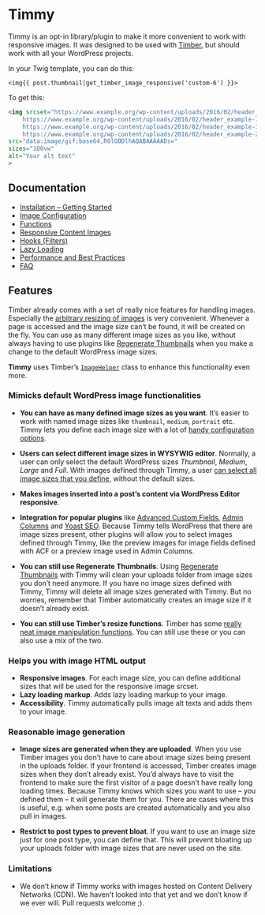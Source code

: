 # Timmy

Timmy is an opt-in library/plugin to make it more convenient to work with responsive images. It was designed to be used with [Timber](http://upstatement.com/timber/), but should work with all your WordPress projects.

In your Twig template, you can do this:

```twig
<img{{ post.thumbnail|get_timber_image_responsive('custom-6') }}>
```

To get this:

```html
<img srcset="https://www.example.org/wp-content/uploads/2016/02/header_example-480x206-c-default.jpg 480w,
    https://www.example.org/wp-content/uploads/2016/02/header_example-768x329-c-default.jpg 768w,
    https://www.example.org/wp-content/uploads/2016/02/header_example-1400x600-c-default.jpg 1400w,
    https://www.example.org/wp-content/uploads/2016/02/header_example-2800x1200-c-default.jpg 2800w"
src="data:image/gif;base64,R0lGODlhAQABAAAAADs="
sizes="100vw"
alt="Your alt text"
>
```

## Documentation

- [Installation – Getting Started](./docs/installation.md)
- [Image Configuration](./docs/image-configuration.md)
- [Functions](./docs/functions.md)
- [Responsive Content Images](./docs/responsive-content-images.md)
- [Hooks (Filters)](./docs/hooks.md)
- [Lazy Loading](./docs/lazy-loading.md)
- [Performance and Best Practices](./docs/best-practices.md)
- [FAQ](./docs/faq.md)

## Features

Timber already comes with a set of really nice features for handling images. Especially the [arbitrary resizing of images](https://timber.github.io/docs/guides/cookbook-images/#arbitrary-resizing-of-images) is very convenient. Whenever a page is accessed and the image size can’t be found, it will be created on the fly. You can use as many different image sizes as you like, without always having to use plugins like [Regenerate Thumbnails](https://wordpress.org/plugins/regenerate-thumbnails/) when you make a change to the default WordPress image sizes.

**Timmy** uses Timber’s [`ImageHelper`](https://timber.github.io/docs/reference/timber-imagehelper/) class to enhance this functionality even more.

### Mimicks default WordPress image functionalities

* **You can have as many defined image sizes as you want**. It’s easier to work with named image sizes like `thumbnail`, `medium`, `portrait` etc. Timmy lets you define each image size with a lot of [handy configuration options](./docs/image-configuration.md).

* **Users can select different image sizes in WYSYWIG editor**. Normally, a user can only select the default WordPress sizes *Thumbnail*, *Medium*, *Large* and *Full*. With images defined through Timmy, a user [can select all image sizes that you define](https://cloud.githubusercontent.com/assets/2084481/13374936/bfb58ec2-dd92-11e5-9e05-cc22fe4f0f88.png), without the default sizes.

* **Makes images inserted into a post’s content via WordPress Editor responsive**.

* **Integration for popular plugins** like [Advanced Custom Fields](https://www.advancedcustomfields.com/), [Admin Columns](https://www.admincolumns.com/) and [Yoast SEO](https://yoast.com/wordpress/plugins/seo/). Because Timmy tells WordPress that there are image sizes present, other plugins will allow you to select images defined through Timmy, like the preview images for image fields defined with ACF or a preview image used in Admin Columns.

* **You can still use Regenerate Thumbnails**. Using [Regenerate Thumbnails](https://wordpress.org/plugins/regenerate-thumbnails/) with Timmy will clean your uploads folder from image sizes you don’t need anymore. If you have no image sizes defined with Timmy, Timmy will delete all image sizes generated with Timmy. But no worries, remember that Timber automatically creates an image size if it doesn’t already exist.

* **You can still use Timber’s resize functions**. Timber has some [really neat image manipulation functions](https://timber.github.io/docs/guides/cookbook-images/). You can still use these or you can also use a mix of the two.

### Helps you with image HTML output

* **Responsive images**. For each image size, you can define additional sizes that will be used for the responsive image srcset.
* **Lazy loading markup**. Adds lazy loading markup to your image.
* **Accessibility**. Timmy automatically pulls image alt texts and adds them to your image.

### Reasonable image generation

* **Image sizes are generated when they are uploaded**. When you use Timber images you don’t have to care about image sizes being present in the uploads folder. If your frontend is accessed, Timber creates image sizes when they don’t already exist. You’d always have to visit the frontend to make sure the first visitor of a page doesn’t have really long loading times. Because Timmy knows which sizes you want to use – you defined them – it will generate them for you. There are cases where this is useful, e.g. when some posts are created automatically and you also pull in images.

* **Restrict to post types to prevent bloat**. If you want to use an image size just for one post type, you can define that. This will prevent bloating up your uploads folder with image sizes that are never used on the site.

### Limitations

* We don’t know if Timmy works with images hosted on Content Delivery Networks (CDN). We haven’t looked into that yet and we don’t know if we ever will. Pull requests welcome ;).
